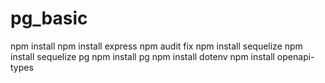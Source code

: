 # pg_basic
npm install
npm install express
npm audit fix
npm install sequelize
npm install sequelize pg
npm install pg
npm install dotenv
npm install openapi-types
